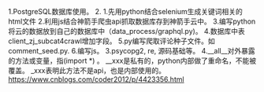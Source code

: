 1.PostgreSQL数据库使用。
2.
  1.先用python结合selenium生成关键词相关的html文件
  2.利用js结合神箭手爬虫api抓取数据库存到神箭手云中。
  3.编写python将云的数据放到自己的数据库中（data_process/graphql.py)。
  4.数据库中表client_zj_subcat4crawl增加字段。
  5.py编写爬取评论种子文件。如comment_seed.py.
  6.编写js。
3.psycopg2, re, 源码基础等。
4.__all__对外暴露的方法或变量，指(import *) 。
  __xxx是私有的，python内部做了重命名，不能被覆盖。
  _xxx表明此方法不是api，也是内部使用的。
  https://www.cnblogs.com/coder2012/p/4423356.html
